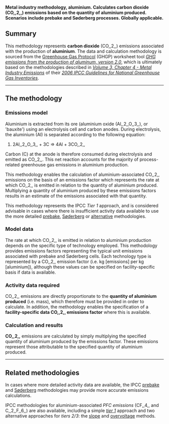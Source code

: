 **Metal industry methodology, aluminium. Calculates carbon dioxide
(CO,,2,,) emissions based on the quantity of aluminium produced.
Scenarios include prebake and Søderberg processes. Globally
applicable.**

## Summary

This methodology represents **carbon dioxide** (CO,,2,,) emissions
associated with the production of **aluminium**. The data and
calculation methodology is sourced from the [Greenhouse Gas
Protocol](Greenhouse_Gas_Protocol) (GHGP) worksheet tool *[GHG emissions
from the production of aluminum,
version 2.0](http://www.ghgprotocol.org/files/ghgp/tools/Aluminium%20Sector%20GHG%20Workbook%20-%20version%202.0.xls)*,
which is ultimately based on the methodologies described in *[Volume 3,
Chapter 4 - Metal Industry
Emissions](http://www.ipcc-nggip.iges.or.jp/public/2006gl/pdf/3_Volume3/V3_4_Ch4_Metal_Industry.pdf)*
of their *[2006 IPCC Guidelines for National Greenhouse Gas
Inventories](http://www.ipcc-nggip.iges.or.jp/public/2006gl/index.html)*.

-----

## The methodology

### Emissions model

Aluminium is extracted from its ore (aluminium oxide (Al,,2,,O,,3,,), or
'bauxite') using an electrolysis cell and carbon anodes. During
electrolysis, the aluminium (Al) is separated according to the following
equation:

1.  2Al,,2,,O,,3,, + 3C =\> 4Al + 3CO,,2,,

Carbon (C) at the anode is therefore consumed during electrolysis and
emitted as CO,,2,,. This net reaction accounts for the majority of
process-related greenhouse gas emissions in aluminium production.

This methodology enables the calculation of aluminium-associated CO,,2,,
emissions on the basis of an emissions factor which represents the rate
at which CO,,2,, is emitted in relation to the quantity of aluminium
produced. Multiplying a quantity of aluminium produced by these
emissions factors results in an estimate of the emissions associated
with that quantity.

This methodology represents the IPCC *Tier 1* approach, and is
considered advisable in cases where there is insufficient activity data
available to use the more detailed [prebake](Aluminium_prebake),
[Søderberg](Aluminium_soderberg) or
[alternative](Aluminium_alternative) methodologies.

### Model data

The rate at which CO,,2,, is emitted in relation to aluminium production
depends on the specific type of technology employed. This methodology
provides emissions factors representing the typical unit emissions
associated with prebake and Søderberg cells. Each technology type is
represented by a CO,,2,, emission factor (i.e. kg \[emissions\] per kg
\[aluminium\]), although these values can be specified on
facility-specific basis if data is available.

### Activity data required

CO,,2,, emissions are directly proportionate to the **quantity of
aluminium produced** (i.e. mass), which therefore must be provided in
order to calculate. In addition, the methodology enables the
specification of a **facility-specific data CO,,2,, emissions factor**
where this is available.

### Calculation and results

**CO,,2,,** emissions are calculated by simply multiplying the specified
quantity of aluminium produced by the emissions factor. These emissions
represent those attributable to the specified quantity of aluminium
produced.

-----

## Related methodologies

In cases where more detailed activity data are available, the IPCC
[prebake](Aluminium_prebake) and [Søderberg](Aluminium_soderberg)
methodologies may provide more accurate emissions calculations.

IPCC methodologies for aluminium-associated *PFC emissions* (CF,,4,, and
C,,2,,F,,6,,) are also available, including a simple
*[tier 1](Aluminium_PFC_Defaults)* approach and two alternative
approaches for *tiers 2/3*: the [slope](Aluminium_PFC_Slope) and
[overvoltage](Aluminium_PFC_Overvoltage) methods.
